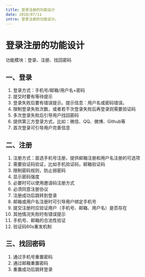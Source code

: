 ```yaml
---
title: 登录注册的功能设计
date: 2018/07/11
intro: 登录注册的功能设计。
---
```


# 登录注册的功能设计

功能模块：登录、注册、找回密码

## 一、登录
1. 登录方式：手机号/邮箱/用户名+密码
2. 提交时要有等待提示
3. 登录失败后要有错误提示。提示信息：用户名或密码错误。
4. 限制登录失败次数，或者若干次登录失败后再登录则需要验证码
5. 多次登录失败后引导用户找回密码
6. 提供第三方登录方式，比如：微信、QQ、微博、Github等
7. 首次登录可引导用户完善信息

## 二、注册
1. 注册方式：首选手机号注册，提供邮箱注册和用户名注册的可选项
2. 需要验证码验证，比如手机验证码，邮箱验证码
3. 限制密码规则，防止弱密码
4. 显示密码强度
5. 必要时可以使用邀请码注册方式
6. 必须同意注册协议
7. 注册成功后跳转到登录
8. 邮箱或用户名注册时可引导用户绑定手机号
9. 提交注册时应验证用户（手机号、邮箱、用户名）是否存在
10. 其他情况失败时有错误提示
11. 手机号、邮箱的合法性验证
12. 验证码60s重发机制

## 三、找回密码
1. 通过手机号重置密码
2. 通过邮箱重置密码
3. 重置成功后跳转登录
